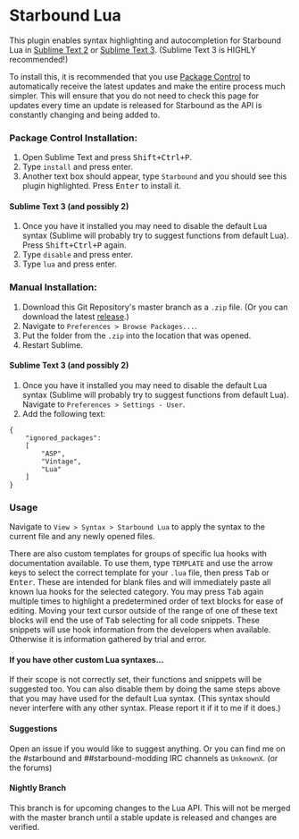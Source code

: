 # Starbound Lua

This plugin enables syntax highlighting and autocompletion for Starbound Lua in [Sublime Text 2](http://www.sublimetext.com/2) or [Sublime Text 3](http://www.sublimetext.com/3). (Sublime Text 3 is HIGHLY recommended!)

To install this, it is recommended that you use [Package Control](https://packagecontrol.io/installation) to automatically receive the latest updates and make the entire process much simpler. This will ensure that you do not need to check this page for updates every time an update is released for Starbound as the API is constantly changing and being added to.

### Package Control Installation:
1. Open Sublime Text and press <kbd>Shift+Ctrl+P</kbd>.
2. Type `install` and press enter.
3. Another text box should appear, type `Starbound` and you should see this plugin highlighted. Press <kbd>Enter</kbd> to install it.

#### Sublime Text 3 (and possibly 2)
1. Once you have it installed you may need to disable the default Lua syntax (Sublime will probably try to suggest functions from default Lua). Press <kbd>Shift+Ctrl+P</kbd> again.
2. Type `disable` and press enter.
3. Type `lua` and press enter.

### Manual Installation:
1. Download this Git Repository's master branch as a `.zip` file. (Or you can download the latest [release](https://github.com/UnknownX7/Sublime-Starbound-Lua-Syntax/releases).)
2. Navigate to `Preferences > Browse Packages...`.
3. Put the folder from the `.zip` into the location that was opened.
4. Restart Sublime.

#### Sublime Text 3 (and possibly 2)
1. Once you have it installed you may need to disable the default Lua syntax (Sublime will probably try to suggest functions from default Lua). Navigate to `Preferences > Settings - User`.
2. Add the following text:
```
{
	"ignored_packages":
	[
		"ASP",
		"Vintage",
		"Lua"
	]
}
```

### Usage
Navigate to `View > Syntax > Starbound Lua` to apply the syntax to the current file and any newly opened files.

There are also custom templates for groups of specific lua hooks with documentation available. To use them, type `TEMPLATE` and use the arrow keys to select the correct template for your `.lua` file, then press <kbd>Tab</kbd> or <kbd>Enter</kbd>. These are intended for blank files and will immediately paste all known lua hooks for the selected category. You may press <kbd>Tab</kbd> again multiple times to highlight a predetermined order of text blocks for ease of editing. Moving your text cursor outside of the range of one of these text blocks will end the use of <kbd>Tab</kbd> selecting for all code snippets. These snippets will use hook information from the developers when available. Otherwise it is information gathered by trial and error.

#### If you have other custom Lua syntaxes...
If their scope is not correctly set, their functions and snippets will be suggested too. You can also disable them by doing the same steps above that you may have used for the default Lua syntax. (This syntax should never interfere with any other syntax. Please report it if it to me if it does.)

#### Suggestions
Open an issue if you would like to suggest anything. Or you can find me on the #starbound and ##starbound-modding IRC channels as `UnknownX`. (or the forums)

#### Nightly Branch
This branch is for upcoming changes to the Lua API. This will not be merged with the master branch until a stable update is released and changes are verified.